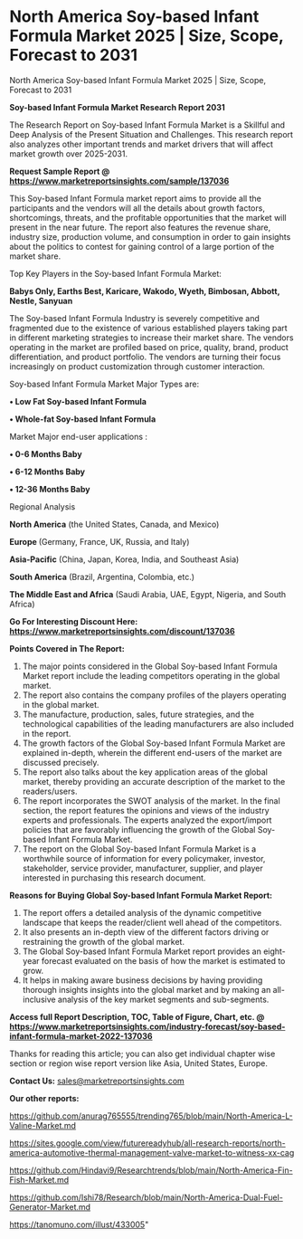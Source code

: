 # North America Soy-based Infant Formula Market 2025 | Size, Scope, Forecast to 2031
North America Soy-based Infant Formula Market 2025 | Size, Scope, Forecast to 2031

<strong>Soy-based Infant Formula Market Research Report 2031</strong>

The Research Report on Soy-based Infant Formula Market is a Skillful and Deep Analysis of the Present Situation and Challenges. This research report also analyzes other important trends and market drivers that will affect market growth over 2025-2031.

<strong>Request Sample Report @ <a href=https://www.marketreportsinsights.com/sample/137036>https://www.marketreportsinsights.com/sample/137036</a></strong>

This Soy-based Infant Formula market report aims to provide all the participants and the vendors will all the details about growth factors, shortcomings, threats, and the profitable opportunities that the market will present in the near future. The report also features the revenue share, industry size, production volume, and consumption in order to gain insights about the politics to contest for gaining control of a large portion of the market share.

Top Key Players in the Soy-based Infant Formula Market:

<strong>Babys Only, Earths Best, Karicare, Wakodo, Wyeth, Bimbosan, Abbott, Nestle, Sanyuan</strong>

The Soy-based Infant Formula Industry is severely competitive and fragmented due to the existence of various established players taking part in different marketing strategies to increase their market share. The vendors operating in the market are profiled based on price, quality, brand, product differentiation, and product portfolio. The vendors are turning their focus increasingly on product customization through customer interaction.

Soy-based Infant Formula Market Major Types are:

<strong>• Low Fat Soy-based Infant Formula

• Whole-fat Soy-based Infant Formula</strong>

Market Major end-user applications :

<strong>• 0-6 Months Baby

• 6-12 Months Baby

• 12-36 Months Baby</strong>

Regional Analysis

</u><strong><b>North America</b></strong> (the United States, Canada, and Mexico)

<strong><b>Europe </b></strong>(Germany, France, UK, Russia, and Italy)

<strong><b>Asia-Pacific</b></strong> (China, Japan, Korea, India, and Southeast Asia)

<strong><b>South America</b></strong> (Brazil, Argentina, Colombia, etc.)

<strong><b>The Middle East and Africa</b></strong> (Saudi Arabia, UAE, Egypt, Nigeria, and South Africa)

<strong>Go For Interesting Discount Here: <a href=https://www.marketreportsinsights.com/discount/137036>https://www.marketreportsinsights.com/discount/137036</a></strong>

<strong>Points Covered in The Report:</strong>
<ol>
  <li>The major points considered in the Global Soy-based Infant Formula Market report include the leading competitors operating in the global market.</li>
  <li>The report also contains the company profiles of the players operating in the global market.</li>
  <li>The manufacture, production, sales, future strategies, and the technological capabilities of the leading manufacturers are also included in the report.</li>
  <li>The growth factors of the Global Soy-based Infant Formula Market are explained in-depth, wherein the different end-users of the market are discussed precisely.</li>
  <li>The report also talks about the key application areas of the global market, thereby providing an accurate description of the market to the readers/users.</li>
  <li>The report incorporates the SWOT analysis of the market. In the final section, the report features the opinions and views of the industry experts and professionals. The experts analyzed the export/import policies that are favorably influencing the growth of the Global Soy-based Infant Formula Market.</li>
  <li>The report on the Global Soy-based Infant Formula Market is a worthwhile source of information for every policymaker, investor, stakeholder, service provider, manufacturer, supplier, and player interested in purchasing this research document.</li>
</ol>
<strong>Reasons for Buying Global Soy-based Infant Formula Market Report:</strong>

<ol>
  <li>The report offers a detailed analysis of the dynamic competitive landscape that keeps the reader/client well ahead of the competitors.</li>
  <li>It also presents an in-depth view of the different factors driving or restraining the growth of the global market.</li>
  <li>The Global Soy-based Infant Formula Market report provides an eight-year forecast evaluated on the basis of how the market is estimated to grow.</li>
  <li>It helps in making aware business decisions by having providing thorough insights insights into the global market and by making an all-inclusive analysis of the key market segments and sub-segments.</li>
</ol>
<strong>Access full Report Description, TOC, Table of Figure, Chart, etc. @ <a href=https://www.marketreportsinsights.com/industry-forecast/soy-based-infant-formula-market-2022-137036>https://www.marketreportsinsights.com/industry-forecast/soy-based-infant-formula-market-2022-137036</a></strong>


Thanks for reading this article; you can also get individual chapter wise section or region wise report version like Asia, United States, Europe.

<strong>Contact Us:</strong>
sales@marketreportsinsights.com

<strong>Our other reports:</strong>

<a href=https://github.com/anurag765555/trending765/blob/main/North-America-L-Valine-Market.md>https://github.com/anurag765555/trending765/blob/main/North-America-L-Valine-Market.md</a>

<a href=https://sites.google.com/view/futurereadyhub/all-research-reports/north-america-automotive-thermal-management-valve-market-to-witness-xx-cag>https://sites.google.com/view/futurereadyhub/all-research-reports/north-america-automotive-thermal-management-valve-market-to-witness-xx-cag</a>

<a href=https://github.com/Hindavi9/Researchtrends/blob/main/North-America-Fin-Fish-Market.md>https://github.com/Hindavi9/Researchtrends/blob/main/North-America-Fin-Fish-Market.md</a>

<a href=https://github.com/Ishi78/Research/blob/main/North-America-Dual-Fuel-Generator-Market.md>https://github.com/Ishi78/Research/blob/main/North-America-Dual-Fuel-Generator-Market.md</a>

<a href=https://tanomuno.com/illust/433005>https://tanomuno.com/illust/433005</a>"
